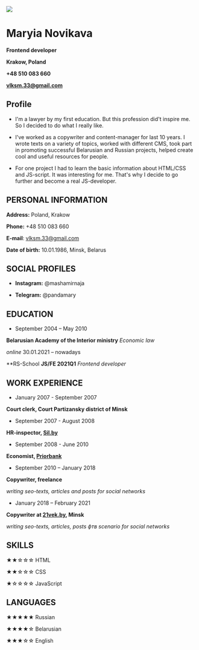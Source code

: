 ![](https://jsfromscratch.files.wordpress.com/2017/10/javascript-30.png?w=200)
# Maryia Novikava

**Frontend developer**

**Krakow, Poland**

**+48 510 083 660**

**vlksm.33@gmail.com**


## Profile 

 - I'm a lawyer by my first education. But this profession did't inspire me. So I
   decided to do what I really like. 
   
 - I've worked as a copywriter and
   content-manager for last 10 years. I wrote texts on a variety of
   topics, worked with different CMS, took part in promoting successful
   Belarusian and Russian projects, helped  create cool and useful
   resources for people. 
   
 - For one project I had to learn the basic
   information about HTML/CSS and JS-script. It was interesting for me.
   That's why I decide to go further and become a real JS-developer.  

## PERSONAL INFORMATION

**Address:** Poland, Krakow

**Phone:** +48 510 083 660

**E-mail**: vlksm.33@gmail.com

**Date of birth:** 10.01.1986, Minsk, Belarus


## SOCIAL PROFILES

-  **Instagram:** @mashamirnaja

 - **Telegram:** @pandamary


## EDUCATION

- September 2004 – May 2010

**Belarusian Academy of the Interior ministry** 
*Economic law*

_online_ 30.01.2021 – nowadays

**RS-School **JS/FE 2021Q1** 
*Frontend developer*

## WORK EXPERIENCE

 - January 2007 - September 2007
 
 **Сourt clerk, Court Partizansky district of Minsk** 
 
 - September 2007 - August 2008

  **HR-inspector, [Sil.by](http://www.sil.by/)**

 - September 2008 - June 2010
 
  **Economist, [Priorbank](https://www.priorbank.by/eng/business)**

 - September 2010 – January 2018

**Copywriter,  freelance**

*writing seo-texts, articles and posts for social networks*

 - January 2018 – February 2021

**Copywriter at [21vek.by](https://www.21vek.by/), Minsk**

*writing seo-texts, articles, posts фтв scenario for social networks*


## SKILLS

★★☆☆☆ HTML

★★☆☆☆ CSS

★☆☆☆☆ JavaScript

  
## LANGUAGES

★★★★★ Russian

★★★★☆ Belarusian

★★★☆☆ English

